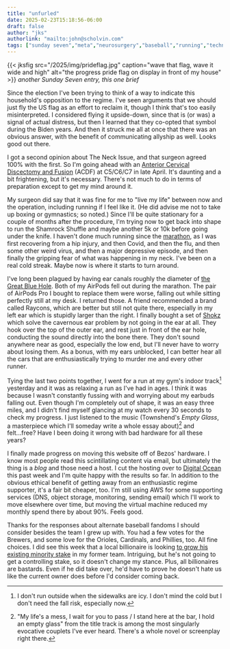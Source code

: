 ```yaml
---
title: "unfurled"
date: 2025-02-23T15:18:56-06:00
draft: false
author: "jks"
authorlink: "mailto:john@scholvin.com"
tags: ["sunday seven","meta","neurosurgery","baseball","running","technology" ]
---
```


{{< jksfig src="/2025/img/prideflag.jpg" caption="wave that flag, wave it wide and high" alt="the progress pride flag on display in front of my house"  >}}
_another Sunday Seven entry, this one brief_

<a name="one"></a>Since the election I've been trying to think of a way to indicate this household's opposition to the regime. I've seen arguments that we should just fly the US flag as an effort to reclaim it, though I think that's too easily misinterpreted. I considered flying it upside-down, since that is (or was) a signal of actual distress, but then I learned that they co-opted that symbol during the Biden years. And then it struck me all at once that there was an obvious answer, with the benefit of communicating allyship as well. Looks good out there.

<a name="two"></a>I got a second opinion about The Neck Issue, and that surgeon agreed 100% with the first. So I'm going ahead with an [Anterior Cervical Discectomy and Fusion](https://my.clevelandclinic.org/health/procedures/acdf-surgery) (ACDF) at C5/C6/C7 in late April. It's daunting and a bit frightening, but it's necessary. There's not much to do in terms of preparation except to get my mind around it.

<a name="three"></a>My surgeon did say that it was fine for me to "live my life" between now and the operation, including running if I feel like it. (He did advise me not to take up boxing or gymnastics; so noted.) Since I'll be quite stationary for a couple of months after the procedure, I'm trying now to get back into shape to run the Shamrock Shuffle and maybe another 5k or 10k before going under the knife. I haven't done much running since the [marathon](https://scholvin.com/posts/2024/10/26/26.2/), as I was first recovering from a hip injury, and then Covid, and then the flu, and then some other weird virus, and then a major depressive episode, and then finally the gripping fear of what was happening in my neck. I've been on a real cold streak. Maybe now is where it starts to turn around.

<a name="four"></a>I've long been plagued by having ear canals roughly the diameter of [the Great Blue Hole](https://en.wikipedia.org/wiki/Great_Blue_Hole). Both of my AirPods fell out during the marathon. The pair of AirPods Pro I bought to replace them were worse, falling out while sitting perfectly still at my desk. I returned those. A friend recommended a brand called Raycons, which are better but still not quite there, especially in my left ear which is stupidly larger than the right. I finally bought a set of [Shokz](https://shokz.com/pages/openrun) which solve the cavernous ear problem by not going in the ear at all. They hook over the top of the outer ear, and rest just in front of the ear hole, conducting the sound directly into the bone there. They don't sound anywhere near as good, especially the low end, but I'll never have to worry about losing them. As a bonus, with my ears unblocked, I can better hear all the cars that are enthusiastically trying to murder me and every other runner.

<a name="five"></a>Tying the last two points together, I went for a run at my gym's indoor track[^1] yesterday and it was as relaxing a run as I've had in ages. I think it was because I wasn't constantly fussing with and worrying about my earbuds falling out. Even though I'm completely out of shape, it was an easy three miles, and I didn't find myself glancing at my watch every 30 seconds to check my progress. I just listened to the music (Townshend's _Empty Glass_, a masterpiece which I'll someday write a whole essay about)[^2] and felt...free? Have I been doing it wrong with bad hardware for all these years?

<a name="six"></a>I finally made progress on moving this website off of Bezos' hardware. I know most people read this scintillating content via email, but ultimately the thing is a _blog_ and those need a host. I cut the hosting over to [Digital Ocean](https://www.digitalocean.com) this past week and I'm quite happy with the results so far. In addition to the obvious ethical benefit of getting away from an enthusiastic regime supporter, it's a fair bit cheaper, too. I'm still using AWS for some supporting services (DNS, object storage, monitoring, sending email) which I'll work to move elsewhere over time, but moving the virtual machine reduced my monthly spend there by about 90%. Feels good.

<a name="seven"></a>Thanks for the responses about alternate baseball fandoms I should consider besides the team I grew up with. You had a few votes for the Brewers, and some love for the Orioles, Cardinals, and Phillies, too. All fine choices. I did see this week that a local billionaire is looking [to grow his existing minority stake](https://www.soxon35th.com/who-is-white-sox-minority-owner-justin-ishbia/) in my former team. Intriguing, but he's not going to get a controlling stake, so it doesn't change my stance. Plus, all billionaires are bastards. Even if he did take over, he'd have to prove he doesn't hate us like the current owner does before I'd consider coming back.

[^1]: I don't run outside when the sidewalks are icy. I don't mind the cold but I don't need the fall risk, especially now.
[^2]: "My life's a mess, I wait for you to pass / I stand here at the bar, I hold an empty glass" from the title track is among the most singularly evocative couplets I've ever heard. There's a whole novel or screenplay right there.


